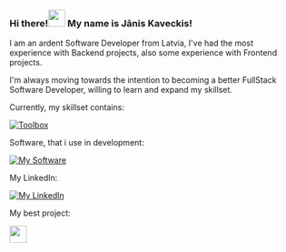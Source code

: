 ### Hi there!<img src="https://raw.githubusercontent.com/MartinHeinz/MartinHeinz/master/wave.gif" width="30px"> My name is Jānis Kaveckis!

I am an ardent Software Developer from Latvia, I've had the most experience with Backend projects, also some experience with Frontend projects.

I'm always moving towards the intention to becoming a better FullStack Software Developer, willing to learn and expand my skillset.

Currently, my skillset contains:

[![Toolbox](https://skillicons.dev/icons?i=java,spring,js,nodejs,maven,gradle,postgres,git)](https://skillicons.dev)

Software, that i use in development:

[![My Software](https://skillicons.dev/icons?i=idea,vscode,docker,postman)](https://skillicons.dev)

My LinkedIn:

[![My LinkedIn](https://skillicons.dev/icons?i=linkedin)](https://www.linkedin.com/in/janiskaveckis/) 

My best project:

<img src="https://www.bing.com/images/search?view=detailV2&ccid=8dnM9ubL&id=BB6D2757BB80385BED884F64BD690563EEEF2078&thid=OIP.8dnM9ubLX-HJASbN1PJRbQHaHa&mediaurl=https%3a%2f%2fcdn.shopify.com%2fs%2ffiles%2f1%2f1061%2f1924%2ffiles%2fAirplane_Emoji.png%3f9898922749706957214&cdnurl=https%3a%2f%2fth.bing.com%2fth%2fid%2fR.f1d9ccf6e6cb5fe1c90126cdd4f2516d%3frik%3deCDv7mMFab1kTw%26pid%3dImgRaw%26r%3d0&exph=640&expw=640&q=flight+emoji&simid=607989399094822519&FORM=IRPRST&ck=3432147B26FB831F8AEFFF9D2EC57811&selectedIndex=0&idpp=overlayview&ajaxhist=0&ajaxserp=0" width ="30px">
